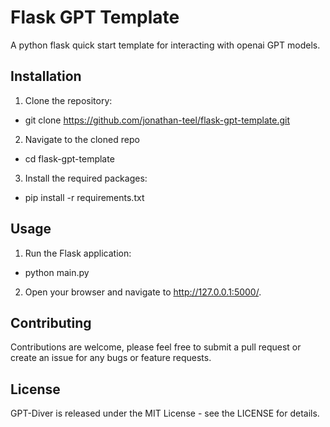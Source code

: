 # Flask GPT Template

A python flask quick start template for interacting with openai GPT models.

## Installation

1. Clone the repository:
- git clone https://github.com/jonathan-teel/flask-gpt-template.git

2. Navigate to the cloned repo
- cd flask-gpt-template

3. Install the required packages:
- pip install -r requirements.txt

## Usage

1. Run the Flask application:
- python main.py

2. Open your browser and navigate to http://127.0.0.1:5000/.

## Contributing

Contributions are welcome, please feel free to submit a pull request or create an issue for any bugs or feature requests.

## License

GPT-Diver is released under the MIT License - see the LICENSE for details.